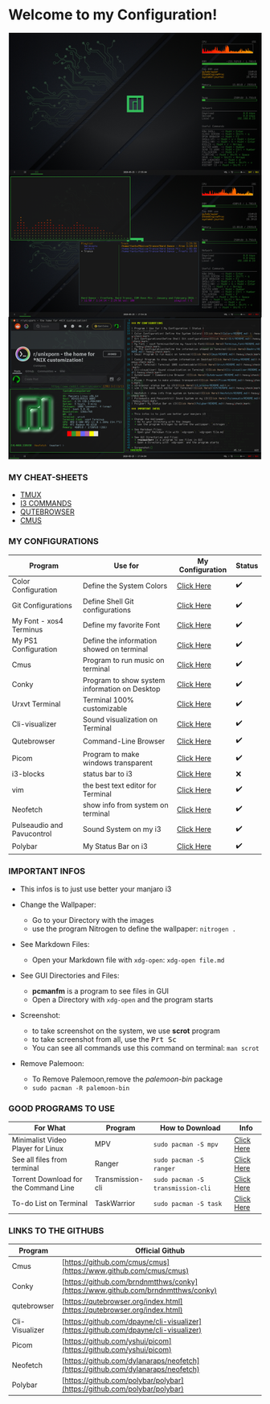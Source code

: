 # Welcome to my Configuration!

<img src="images/unixporn_image.png">

### MY CHEAT-SHEETS

* [TMUX](Cheat-Sheets/TMUX_Commands.txt)
* [I3 COMMANDS](Cheat-Sheets/i3_commands.txt)
* [QUTEBROWSER](Cheat-Sheets/qute_commands.txt)
* [CMUS](Cheat-Sheets/cmus_command.txt)

### MY CONFIGURATIONS

| Program | Use for | My Configuration | Status |
|---|---|---|---|
| Color Configuration| Define the System Colors| [Click Here](Colors/README.md) | :heavy_check_mark:
| Git Configurations|Define Shell Git configurations|[Click Here](Git/README.md)|:heavy_check_mark:
| My Font - xos4 Terminus|Define my favorite Font|[Click Here](Terminus_Font/README.md)| :heavy_check_mark:
| My PS1 Configuration|Define the information showed on terminal|[Click Here](Bashrc/README.md)|:heavy_check_mark:
| Cmus|	Program to run music on terminal|[Click Here](Cmus/README.md)|:heavy_check_mark:
| Conky| Program to show system information on Desktop|[Click Here](Conky/README.md)|:heavy_check_mark:
| Urxvt Terminal| Terminal 100% customizable|[Click Here](Urxvt/README.md)|:heavy_check_mark:
| Cli-visualizer| Sound visualization on Terminal |[Click Here](Cli-visualizer/README.md)|:heavy_check_mark:
| Qutebrowser | Command-Line Browser |[Click Here](Qutebrowser/README.md)|:heavy_check_mark:
| Picom | Program to make windows transparent|[Click Here](Picom/README.md)|:heavy_check_mark:
| i3-blocks| status bar to i3|[Click Here](i3_blocks/README.md)|:x:
| vim | the best text editor for Terminal|[Click Here](VIM/README.md)|:heavy_check_mark:
| Neofetch | show info from system on terminal|[Click Here](Neofetch/README.md)|:heavy_check_mark:
| Pulseaudio and Pavucontrol| Sound System on my i3|[Click Here](Pulseaudio/README.md)|:heavy_check_mark:
| Polybar| My Status Bar on i3|[Click Here](Polybar/README.md)|:heavy_check_mark:

### IMPORTANT INFOS

* This infos is to just use better your manjaro i3

* Change the Wallpaper: 
	* Go to your Directory with the images
	* use the program Nitrogen to define the wallpaper: `nitrogen .`
	
* See Markdown Files:
	* Open your Markdown file with `xdg-open`: `xdg-open file.md`

* See GUI Directories and Files:
	* **pcmanfm** is a program to see files in GUI
	* Open a Directory with `xdg-open` and the program starts

* Screenshot:
	* to take screenshot on the system, we use **scrot** program
	* to take screenshot from all, use the <kbd>Prt Sc</kbd>
	* You can see all commands use this command on terminal: `man scrot`

* Remove Palemoon:
	* To Remove Palemoon,remove the _palemoon-bin_ package
	* `sudo pacman -R palemoon-bin`


### GOOD PROGRAMS TO USE

For What|Program|How to Download|Info
|---|---|---|---|
Minimalist Video Player for Linux|MPV|`sudo pacman -S mpv`|[Click Here](MPV/README.md)
See all files from terminal|Ranger|`sudo pacman -S ranger`|[Click Here](Ranger/README.md)
Torrent Download for the Command Line|Transmission-cli|`sudo pacman -S transmission-cli`|[Click Here](Transmission/README.md)
To-do List on Terminal|TaskWarrior|`sudo pacman -S task`|[Click Here](TaskWarrior/README.md)

### LINKS TO THE GITHUBS

|Program|Official Github
|---|---|
Cmus|[https://github.com/cmus/cmus](https://www.github.com/cmus/cmus)
Conky|[https://github.com/brndnmtthws/conky](https://www.github.com/brndnmtthws/conky)
qutebrowser|[https://qutebrowser.org/index.html](https://qutebrowser.org/index.html)
Cli-Visualizer|[https://github.com/dpayne/cli-visualizer](https://github.com/dpayne/cli-visualizer)
Picom|[https://github.com/yshui/picom](https://github.com/yshui/picom)
Neofetch|[https://github.com/dylanaraps/neofetch](https://github.com/dylanaraps/neofetch)
Polybar|[https://github.com/polybar/polybar](https://github.com/polybar/polybar)


